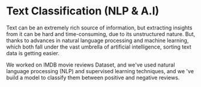 # Text Classification (NLP & A.I) 

Text can be an extremely rich source of information, but extracting insights from it can be hard and time-consuming, due to its unstructured nature.
But, thanks to advances in natural language processing and machine learning, which both fall under the vast umbrella of artificial intelligence, 
sorting text data is getting easier.

We worked on IMDB movie reviews Dataset, and we've used natural language processing (NLP) and supervised learning techniques, and we 've build a model to classify them between positive and negative
reviews.
